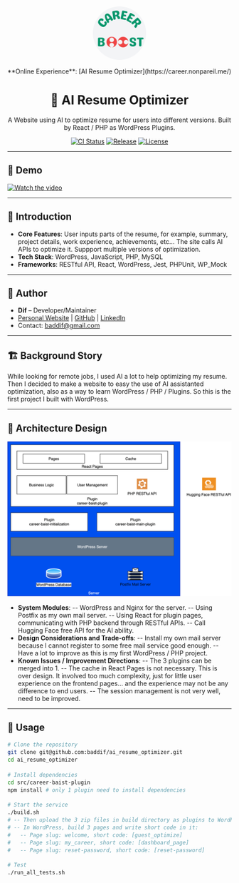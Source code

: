 <!-- Logo -->
<p align="center">
  <img src="docs/logo.png" alt="Project Logo" width="120" height="120" style="border-radius:50%;" />
</p>
**Online Experience**: [AI Resume Optimizer](https://career.nonpareil.me/)

<!-- Project Title -->
<h1 align="center">🚀 AI Resume Optimizer</h1>
<p align="center">
A Website using AI to optimize resume for users into different versions. Built by React / PHP as WordPress Plugins.
</p>

<!-- Badges (Optional) -->
<p align="center">
  <a href="https://github.com/baddif/ai_resume_optimizer/actions"><img src="https://img.shields.io/github/actions/workflow/status/baddif/ai_resume_optimizer/ci.yml?branch=main" alt="CI Status"></a>
  <a href="https://github.com/baddif/ai_resume_optimizer/releases"><img src="https://img.shields.io/github/v/release/baddif/ai_resume_optimizer" alt="Release"></a>
  <a href="https://github.com/baddif/ai_resume_optimizer/blob/main/LICENSE"><img src="https://img.shields.io/github/license/baddif/ai_resume_optimizer" alt="License"></a>
</p>


---

## 🎥 Demo

[![Watch the video](https://img.youtube.com/vi/v64nUr6e2OI/maxresdefault.jpg)](https://www.youtube.com/watch?v=v64nUr6e2OI)

---

## 📖 Introduction
- **Core Features**: User inputs parts of the resume, for example, summary, project details, work experience, achievements, etc... The site calls AI APIs to optimize it. Suppport multiple versions of optimization.
- **Tech Stack**: WordPress, JavaScript, PHP, MySQL
- **Frameworks**: RESTful API, React, WordPress, Jest, PHPUnit, WP_Mock

---

## 👤 Author
- **Dif** – Developer/Maintainer  
- [Personal Website](https://nonpareil.me) | [GitHub](https://github.com/baddif) | [LinkedIn](https://www.linkedin.com/in/yifudingsoftwarearchitect)  
- Contact: baddif@gmail.com  

---

## 🏗️ Background Story
While looking for remote jobs, I used AI a lot to help optimizing my resume.
Then I decided to make a website to easy the use of AI assistanted optimization, also as a way to learn WordPress / PHP / Plugins.
So this is the first project I built with WordPress.

---

## 🧩 Architecture Design
<p align="center">
  <img src="docs/architecture.svg" alt="Architecture Diagram" width="600"/>
</p>

- **System Modules**: 
  -- WordPress and Nginx for the server.
  -- Using Postfix as my own mail server.
  -- Using React for plugin pages, communicating with PHP backend through RESTful APIs.
  -- Call Hugging Face free API for the AI ability.
- **Design Considerations and Trade-offs**:
  -- Install my own mail server because I cannot register to some free mail service good enough.
  -- Have a lot to improve as this is my first WordPress / PHP project.
- **Known Issues / Improvement Directions**:
  -- The 3 plugins can be merged into 1.
  -- The cache in React Pages is not necessary. This is over design. It involved too much complexity, just for little user experience on the frontend pages... and the experience may not be any difference to end users.
  -- The session management is not very well, need to be improved.
---

## 📌 Usage
```bash
# Clone the repository
git clone git@github.com:baddif/ai_resume_optimizer.git
cd ai_resume_optimizer

# Install dependencies
cd src/career-baist-plugin
npm install # only 1 plugin need to install dependencies

# Start the service
./build.sh
# -- Then upload the 3 zip files in build directory as plugins to WordPress.
# -- In WordPress, build 3 pages and write short code in it:
#   -- Page slug: welcome, short code: [guest_optimize]
#   -- Page slug: my_career, short code: [dashboard_page]
#   -- Page slug: reset-password, short code: [reset-password]

# Test
./run_all_tests.sh